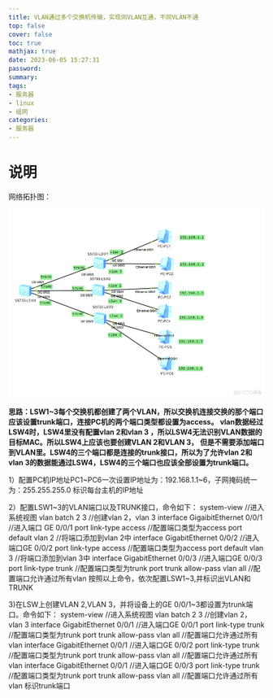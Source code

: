 ```yaml
---
title: VLAN通过多个交换机传输，实现同VLAN互通，不同VLAN不通 
top: false
cover: false
toc: true
mathjax: true
date: 2023-06-05 15:27:31
password:
summary:
tags:
- 服务器
- linux
- 组网
categories:
- 服务器
---
```



# 说明

网络拓扑图：

![VLAN通过多个交换机传输，实现同VLAN互通，不同VLAN不通_运用](https://raw.githubusercontent.com/kengerlwl/kengerlwl.github.io/master/image/27585c10df88135ff438aec38b8370e5/18366101eb0c1a747752dcb59c9d34fe.png)

**思路：LSW1~3每个交换机都创建了两个VLAN，所以交换机连接交换的那个端口应该设置trunk端口，连接PC机的两个端口类型都设置为access。**
**vlan数据经过LSW4时，LSW4里没有配置vlan 2和vlan 3 ，所以LSW4无法识别VLAN数据的目标MAC。所以LSW4上应该也要创建VLAN 2和VLAN 3，**
**但是不需要添加端口到VLAN里。LSW4的三个端口都是连接的trunk接口，所以为了允许vlan 2和vlan 3的数据能通过LSW4，LSW4的三个端口也应该全部设置为trunk端口。**

1）配置PC机IP地址PC1~PC6一次设置IP地址为：192.168.1.1~6，子网掩码统一为：255.255.255.0
标识每台主机的IP地址

2）配置LSW1~3的VLAN端口以及TRUNK接口，命令如下：
system-view //进入系统视图
vlan batch 2 3 //创建vlan 2，vlan 3
interface GigaibitEthernet 0/0/1 //进入端口 GE 0/0/1
port link-type access //配置端口类型为access
port default vlan 2 //将端口添加到vlan 2中
interface GigabitEthernet 0/0/2 //进入端口GE 0/0/2
port link-type access //配置端口类型为access
port default vlan 3 //将端口添加到vlan 3中
interface GigabitEthernet 0/0/3 //进入端口GE 0/0/3
port link-type trunk //配置端口类型为trunk
port trunk allow-pass vlan all //配置端口允许通过所有vlan
按照以上命令，依次配置LSW1~3,并标识出VLAN和TRUNK

3)在LSW上创建VLAN 2,VLAN 3，并将设备上的GE 0/0/1~3都设置为trunk端口。命令如下：
system-view //进入系统视图
vlan batch 2 3 //创建vlan 2，vlan 3
interface GigabitEthernet 0/0/1 //进入端口GE 0/0/1
port link-type trunk //配置端口类型为trunk
port trunk allow-pass vlan all //配置端口允许通过所有vlan
interface GigabitEthernet 0/0/1 //进入端口GE 0/0/2
port link-type trunk //配置端口类型为trunk
port trunk allow-pass vlan all //配置端口允许通过所有vlan
interface GigabitEthernet 0/0/1 //进入端口GE 0/0/3
port link-type trunk //配置端口类型为trunk
port trunk allow-pass vlan all //配置端口允许通过所有vlan
标识trunk端口
